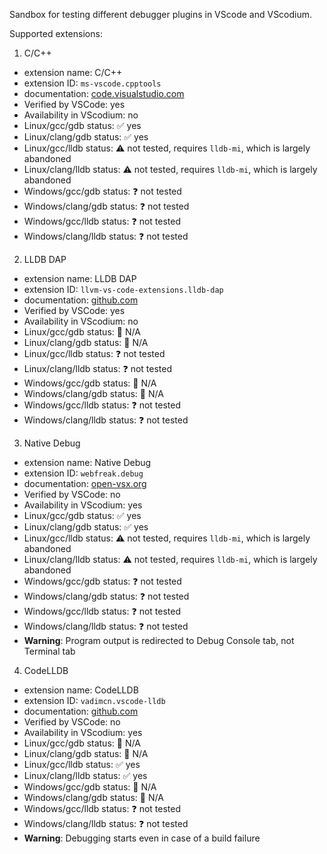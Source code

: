 Sandbox for testing different debugger plugins in VScode and VScodium.

Supported extensions:
 1. C/C++
   - extension name: C/C++
   - extension ID: `ms-vscode.cpptools`
   - documentation: [code.visualstudio.com](https://code.visualstudio.com/docs/cpp/launch-json-reference)
   - Verified by VSCode: yes
   - Availability in VScodium: no
   - Linux/gcc/gdb status: :white_check_mark: yes
   - Linux/clang/gdb status: :white_check_mark: yes
   - Linux/gcc/lldb status: :warning: not tested, requires `lldb-mi`, which is largely abandoned
   - Linux/clang/lldb status: :warning: not tested, requires `lldb-mi`, which is largely abandoned
   - Windows/gcc/gdb status: :question: not tested
   - Windows/clang/gdb status: :question: not tested
   - Windows/gcc/lldb status: :question: not tested
   - Windows/clang/lldb status: :question: not tested
 2. LLDB DAP
   - extension name: LLDB DAP
   - extension ID: `llvm-vs-code-extensions.lldb-dap`
   - documentation: [github.com](https://github.com/llvm/llvm-project/blob/main/lldb/tools/lldb-dap/README.md)
   - Verified by VSCode: yes
   - Availability in VScodium: no
   - Linux/gcc/gdb status: :black_square_button: N/A
   - Linux/clang/gdb status: :black_square_button: N/A
   - Linux/gcc/lldb status: :question: not tested
   - Linux/clang/lldb status: :question: not tested
   - Windows/gcc/gdb status: :black_square_button: N/A
   - Windows/clang/gdb status: :black_square_button: N/A
   - Windows/gcc/lldb status: :question: not tested
   - Windows/clang/lldb status: :question: not tested
 3. Native Debug
   - extension name: Native Debug
   - extension ID: `webfreak.debug`
   - documentation: [open-vsx.org](https://open-vsx.org/extension/webfreak/debug)
   - Verified by VSCode: no
   - Availability in VScodium: yes
   - Linux/gcc/gdb status: :white_check_mark: yes
   - Linux/clang/gdb status: :white_check_mark: yes
   - Linux/gcc/lldb status: :warning: not tested, requires `lldb-mi`, which is largely abandoned
   - Linux/clang/lldb status: :warning: not tested, requires `lldb-mi`, which is largely abandoned
   - Windows/gcc/gdb status: :question: not tested
   - Windows/clang/gdb status: :question: not tested
   - Windows/gcc/lldb status: :question: not tested
   - Windows/clang/lldb status: :question: not tested
   - **Warning**: Program output is redirected to Debug Console tab, not Terminal tab
 4. CodeLLDB
   - extension name: CodeLLDB
   - extension ID: `vadimcn.vscode-lldb`
   - documentation: [github.com](https://github.com/vadimcn/codelldb/blob/v1.10.0/MANUAL.md)
   - Verified by VSCode: no
   - Availability in VScodium: yes
   - Linux/gcc/gdb status: :black_square_button: N/A
   - Linux/clang/gdb status: :black_square_button: N/A
   - Linux/gcc/lldb status: :white_check_mark: yes
   - Linux/clang/lldb status: :white_check_mark: yes
   - Windows/gcc/gdb status: :black_square_button: N/A
   - Windows/clang/gdb status: :black_square_button: N/A
   - Windows/gcc/lldb status: :question: not tested
   - Windows/clang/lldb status: :question: not tested
   - **Warning**: Debugging starts even in case of a build failure